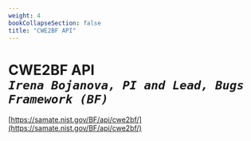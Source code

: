 ```yaml
---
weight: 4
bookCollapseSection: false
title: "CWE2BF API"
---
```

# CWE2BF API <br/>_`Irena Bojanova, PI and Lead, Bugs Framework (BF)`_

[https://samate.nist.gov/BF/api/cwe2bf/](https://samate.nist.gov/BF/api/cwe2bf/)
<!-- samate-internal.nist.gov/BF/api/cve/CVE-111 -->